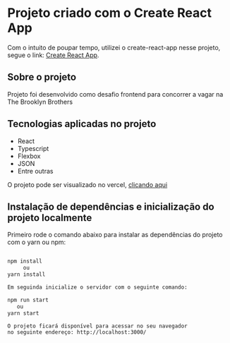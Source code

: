 # Projeto criado com o Create React App

Com o intuito de poupar tempo, utilizei o create-react-app nesse projeto, segue o link: [Create React App](https://github.com/facebook/create-react-app).

## Sobre o projeto

Projeto foi desenvolvido como desafio frontend para concorrer a vagar na The Brooklyn Brothers

## Tecnologias aplicadas no projeto

- React
- Typescript
- Flexbox
- JSON
- Entre outras

O projeto pode ser visualizado no vercel, [clicando aqui](https://)

## Instalação de dependências e inicialização do projeto localmente

Primeiro rode o comando abaixo para instalar as dependências do projeto com o yarn ou npm:

```bash

npm install
     ou
yarn install

Em seguinda inicialize o servidor com o seguinte comando:

npm run start
   ou
yarn start

O projeto ficará disponível para acessar no seu navegador
no seguinte endereço: http://localhost:3000/

```
